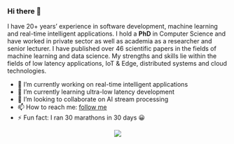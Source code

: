 ### Hi there 👋




I have 20+ years’ experience in software development, machine learning and real-time intelligent applications. I hold a **PhD** in Computer Science and have worked in private sector as well as academia as a researcher and senior lecturer. I have published over 46 scientific papers in the fields of machine learning and data science. My strengths and skills lie within the fields of low latency applications, IoT & Edge, distributed systems and cloud technologies.


- 🔭 I’m currently working on real-time intelligent applications
- 🌱 I’m currently learning ultra-low latency development 
- 👯 I’m looking to collaborate on AI stream processing
- 📫 How to reach me: [follow me](https://fawazghali.carrd.co/)
- ⚡ Fun fact: I ran 30 marathons in 30 days 😀

<p align="center">

  <a href="https://github.com/fawazghali?tab=repositories">
    <img
      align="center"
      src="https://github-readme-stats.vercel.app/api/top-langs/?username=fawazghali&layout=compact"
    />
  </a>
  
</p>












